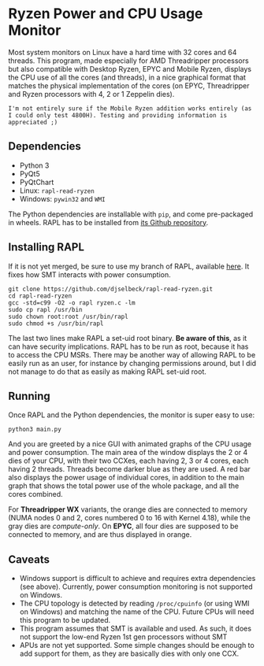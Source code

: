 # Ryzen Power and CPU Usage Monitor

Most system monitors on Linux have a hard time with 32 cores and 64 threads. This program, made especially for AMD Threadripper processors but also compatible with Desktop Ryzen, EPYC and Mobile Ryzen, displays the CPU use of all the cores (and threads), in a nice graphical format that matches the physical implementation of the cores (on EPYC, Threadripper and Ryzen processors with 4, 2 or 1 Zeppelin dies).

`I'm not entirely sure if the Mobile Ryzen addition works entirely (as I could only test 4800H). Testing and providing information is appreciated ;)`

## Dependencies

- Python 3
- PyQt5
- PyQtChart
- Linux: `rapl-read-ryzen`
- Windows: `pywin32` and `WMI`

The Python dependencies are installable with `pip`, and come pre-packaged in wheels. RAPL has to be installed from [its Github repository](https://github.com/djselbeck/rapl-read-ryzen).

## Installing RAPL

If it is not yet merged, be sure to use my branch of RAPL, available [here](https://github.com/steckdenis/rapl-read-ryzen). It fixes how SMT interacts with power consumption.

    git clone https://github.com/djselbeck/rapl-read-ryzen.git
    cd rapl-read-ryzen
    gcc -std=c99 -O2 -o rapl ryzen.c -lm
    sudo cp rapl /usr/bin
    sudo chown root:root /usr/bin/rapl
    sudo chmod +s /usr/bin/rapl

The last two lines make RAPL a set-uid root binary. **Be aware of this**, as it can have security implications. RAPL has to be run as root, because it has to access the CPU MSRs. There may be another way of allowing RAPL to be easily run as an user, for instance by changing permissions around, but I did not manage to do that as easily as making RAPL set-uid root.

## Running

Once RAPL and the Python dependencies, the monitor is super easy to use:

    python3 main.py

And you are greeted by a nice GUI with animated graphs of the CPU usage and power consumption. The main area of the window displays the 2 or 4 dies of your CPU, with their two CCXes, each having 2, 3 or 4 cores, each having 2 threads. Threads become darker blue as they are used. A red bar also displays the power usage of individual cores, in addition to the main graph that shows the total power use of the whole package, and all the cores combined.

For **Threadripper WX** variants, the orange dies are connected to memory (NUMA nodes 0 and 2, cores numbered 0 to 16 with Kernel 4.18), while the gray dies are *compute-only*. On **EPYC**, all four dies are supposed to be connected to memory, and are thus displayed in orange.

## Caveats

- Windows support is difficult to achieve and requires extra dependencies (see above). Currently, power consumption monitoring is not supported on Windows.
- The CPU topology is detected by reading `/proc/cpuinfo` (or using WMI on Windows) and matching the name of the CPU. Future CPUs will need this program to be updated.
- This program assumes that SMT is available and used. As such, it does not support the low-end Ryzen 1st gen processors without SMT
- APUs are not yet supported. Some simple changes should be enough to add support for them, as they are basically dies with only one CCX.
